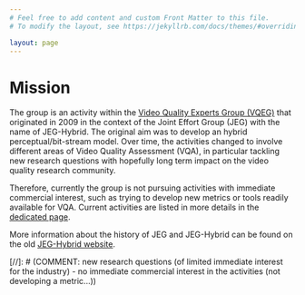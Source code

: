 ```yaml
---
# Feel free to add content and custom Front Matter to this file.
# To modify the layout, see https://jekyllrb.com/docs/themes/#overriding-theme-defaults

layout: page
---
```


# Mission

The group is an activity within the [Video Quality Experts Group (VQEG)](https://vqeg.org) that originated in 2009 in the context of the Joint Effort Group (JEG) with the name of JEG-Hybrid. The original aim was to develop an hybrid perceptual/bit-stream model. Over time, the activities changed to involve different areas of Video Quality Assessment (VQA), in particular tackling new research questions with hopefully long term impact on the video quality research community.

Therefore, currently the group is not pursuing activities with immediate commercial interest, such as trying to develop new metrics or tools readily available for VQA. Current activities are listed in more details in the [dedicated page](activities).

More information about the history of JEG and JEG-Hybrid can be found on the old [JEG-Hybrid website](old_jeg-hybrid).

[//]: # (COMMENT: new research questions (of limited immediate interest for the industry) - no immediate commercial interest in the activities (not developing a metric...))
